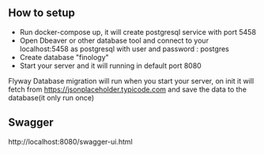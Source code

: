 ## How to setup
- Run docker-compose up, it will create postgresql service with port 5458
- Open Dbeaver or other database tool and connect to your localhost:5458 as postgresql with user and password : postgres
- Create database "finology"
- Start your server and it will running in default port 8080

Flyway Database migration will run when you start your server, on init it will fetch from https://jsonplaceholder.typicode.com and save the data to the database(it only run once)

## Swagger
http://localhost:8080/swagger-ui.html

